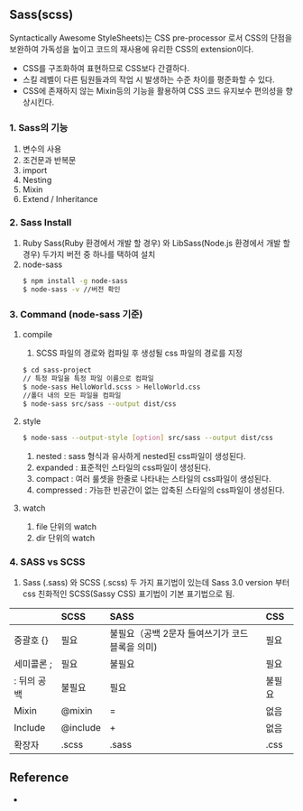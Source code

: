 ##  Sass(scss)
Syntactically Awesome StyleSheets)는 CSS pre-processor 로서 CSS의 단점을 보완하여 가독성을 높이고 코드의 재사용에 유리한 CSS의 extension이다.
- CSS를 구조화하여 표현하므로 CSS보다 간결하다.
- 스킬 레벨이 다른 팀원들과의 작업 시 발생하는 수준 차이를 평준화할 수 있다.
- CSS에 존재하지 않는 Mixin등의 기능을 활용하여 CSS 코드 유지보수 편의성을 향상시킨다.

### 1. Sass의 기능
1. 변수의 사용
2. 조건문과 반복문
3. import
4. Nesting
5. Mixin
6. Extend / Inheritance

### 2. Sass Install
1. Ruby Sass(Ruby 환경에서 개발 할 경우) 와 LibSass(Node.js 환경에서 개발 할 경우) 두가지 버전 중 하나를 택하여 설치
2. node-sass
   ```bash
   $ npm install -g node-sass
   $ node-sass -v //버전 확인
   ```

### 3. Command (node-sass 기준)
1. compile
   1. SCSS 파일의 경로와 컴파일 후 생성될 css 파일의 경로를 지정
   ```bash
   $ cd sass-project
   // 특정 파일을 특정 파일 이름으로 컴파일
   $ node-sass HelloWorld.scss > HelloWorld.css
   //폴더 내의 모든 파일을 컴파일
   $ node-sass src/sass --output dist/css
   ```
2. style
   ```bash
   $ node-sass --output-style [option] src/sass --output dist/css
   ```
   1. nested : sass 형식과 유사하게 nested된 css파일이 생성된다. 
   2. expanded : 표준적인 스타일의 css파일이 생성된다.
   3. compact : 여러 룰셋을 한줄로 나타내는 스타일의 css파일이 생성된다.
   4. compressed : 가능한 빈공간이 없는 압축된 스타일의 css파일이 생성된다.

3. watch
   1. file 단위의 watch
   2. dir 단위의 watch

### 4. SASS vs SCSS
1. Sass (.sass) 와 SCSS (.scss) 두 가지 표기법이 있는데 Sass 3.0 version 부터 css 친화적인 SCSS(Sassy CSS) 표기법이 기본 표기법으로 됨.

|             | SCSS     | SASS                                            | CSS    |
| :---------- | :------- | :---------------------------------------------- | :----- |
| 중괄호 {}   | 필요     | 불필요（공백 2문자 들여쓰기가 코드 블록을 의미) | 필요   |
| 세미콜론 ;  | 필요     | 불필요                                          | 필요   |
| : 뒤의 공백 | 불필요   | 필요                                            | 불필요 |
| Mixin       | @mixin   | =                                               | 없음   |
| Include     | @include | +                                               | 없음   |
| 확장자      | .scss    | .sass                                           | .css   |

## Reference
- 